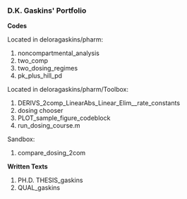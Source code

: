 ### D.K. Gaskins' Portfolio

**Codes**

Located in deloragaskins/pharm:
1. noncompartmental_analysis
2. two_comp
3. two_dosing_regimes
4. pk_plus_hill_pd

Located in deloragaskins/pharm/Toolbox:
1. DERIVS_2comp_LinearAbs_Linear_Elim__rate_constants
2. dosing chooser
3. PLOT_sample_figure_codeblock
4. run_dosing_course.m

Sandbox:
1. compare_dosing_2com

**Written Texts**
1. PH.D. THESIS_gaskins
2. QUAL_gaskins
